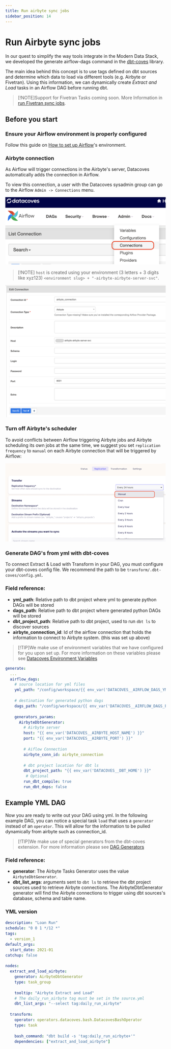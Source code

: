 ```yaml
---
title: Run airbyte sync jobs
sidebar_position: 14
---
```


# Run Airbyte sync jobs

In our quest to simplify the way tools integrate in the Modern Data Stack, we developed the generate airflow-dags command in the <a href="https://github.com/datacoves/dbt-coves?tab=readme-ov-file#generate-airflow-dags" target="_blank" rel="noopener">dbt-coves</a> library.

The main idea behind this concept is to use tags defined on dbt sources and determine which data to load via different tools (e.g. Airbyte or Fivetran). Using this information, we can dynamically create _Extract and Load_ tasks in an Airflow DAG before running dbt.

>[!NOTE]Support for Fivetran Tasks coming soon. More Information in [run Fivetran sync jobs](/how-tos/airflow/run-fivetran-sync-jobs).

## Before you start

### Ensure your Airflow environment is properly configured

Follow this guide on [How to set up Airflow](/how-tos/airflow/initial-setup)'s environment.

### Airbyte connection

As Airflow will trigger connections in the Airbyte's server, Datacoves automatically adds the connection in Airflow.

To view this connection, a user with the Datacoves sysadmin group can go to the Airflow `Admin -> Connections` menu.

![Admin Connections](./assets/admin-connections.png)

>[!NOTE] `host` is created using your environment (3 letters + 3 digits like xyz123) `<environment slug> + "-airbyte-airbyte-server-svc"`.

![Admin Connections](./assets/airbyte-connection-details.png)

### Turn off Airbyte's scheduler

To avoid conflicts between Airflow triggering Airbyte jobs and Airbyte scheduling its own jobs at the same time, we suggest you set `replication frequency` to `manual` on each Airbyte connection that will be triggered by Airflow:

![Replication frequency](./assets/airbyte-replication-frequency.png)

### Generate DAG's from yml with dbt-coves

To connect Extract & Load with Transform in your DAG, you must configure your dbt-coves config file. We recommend the path to be `transform/.dbt-coves/config.yml`.

### Field reference:
- **yml_path**: Relative path to dbt project where yml to generate python DAGs will be stored
- **dags_path**: Relative path to dbt project where generated python DAGs will be stored
- **dbt_project_path**: Relative path to dbt project, used to run `dbt ls` to discover sources
- **airbyte_connection_id**: Id of the airflow connection that holds the information to connect to Airbyte system. (this was set up above)


>[!TIP]We make use of environment variables that we have configured for you upon set up. For more information on these variables please see [Datacoves Environment Variables](reference/vscode/datacoves-env-vars.md)

```yml
generate:
  ...
  airflow_dags:
    # source location for yml files
    yml_path: "/config/workspace/{{ env_var('DATACOVES__AIRFLOW_DAGS_YML_PATH') }}"

    # destination for generated python dags
    dags_path: "/config/workspace/{{ env_var('DATACOVES__AIRFLOW_DAGS_PATH') }}"

    generators_params:
      AirbyteDbtGenerator:
        # Airbyte server
        host: "{{ env_var('DATACOVES__AIRBYTE_HOST_NAME') }}"
        port: "{{ env_var('DATACOVES__AIRBYTE_PORT') }}"

        # Aiflow Connection
        airbyte_conn_id: airbyte_connection

        # dbt project location for dbt ls
        dbt_project_path: "{{ env_var('DATACOVES__DBT_HOME') }}"
         # Optional
        run_dbt_compile: true
        run_dbt_deps: false

```

## Example YML DAG

Now you are ready to write out your DAG using yml. In the following example DAG, you can notice a special task `load` that uses a `generator` instead of an `operator`. This will allow for the information to be pulled dynamically from airbyte such as connection_id. 

>[!TIP]We make use of special generators from the dbt-coves extension. For more information please see [DAG Generators](reference/airflow/dag-generators.md)


### Field reference:

- **generator**: The Airbyte Tasks Generator uses the value `AirbyteDbtGenerator`.
- **dbt_list_args**: arguments sent to `dbt ls` to retrieve the dbt project sources used to retrieve Airbyte connections. The AirbyteDbtGenerator generator will find the Airbyte connections to trigger using dbt sources's database, schema and table name.

### YML version

```yml
description: "Loan Run"
schedule: "0 0 1 */12 *"
tags:
  - version_1
default_args:
  start_date: 2021-01
catchup: false

nodes:
  extract_and_load_airbyte:
    generator: AirbyteDbtGenerator
    type: task_group

    tooltip: "Airbyte Extract and Load"
    # The daily_run_airbyte tag must be set in the source.yml
    dbt_list_args: "--select tag:daily_run_airbyte"

  transform:
    operator: operators.datacoves.bash.DatacovesBashOperator
    type: task

    bash_command: "dbt build -s 'tag:daily_run_airbyte+'"
    dependencies: ["extract_and_load_airbyte"]

```
